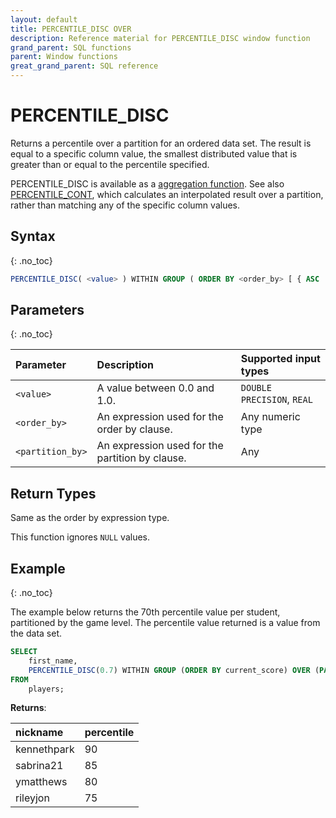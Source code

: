 ```yaml
---
layout: default
title: PERCENTILE_DISC OVER
description: Reference material for PERCENTILE_DISC window function
grand_parent: SQL functions
parent: Window functions
great_grand_parent: SQL reference
---
```


# PERCENTILE\_DISC

Returns a percentile over a partition for an ordered data set. The result is equal to a specific column value, the smallest distributed value that is greater than or equal to the percentile specified. 

PERCENTILE\_DISC is available as a [aggregation function](./aggregation-functions.md).
See also [PERCENTILE\_CONT](./percentile-cont-window.md), which calculates an interpolated result over a partition, rather than matching any of the specific column values.

## Syntax
{: .no_toc}

```sql
PERCENTILE_DISC( <value> ) WITHIN GROUP ( ORDER BY <order_by> [ { ASC | DESC } ] ) [ OVER ( PARTITION BY <partition_by> ) ]
```

## Parameters 
{: .no_toc}

| Parameter | Description                                      |Supported input types | 
| :--------- | :------------------------------------------------ | :------------| 
| `<value>`   | A value between 0.0 and 1.0.  | `DOUBLE PRECISION`, `REAL` |
| `<order_by>` | An expression used for the order by clause. | Any numeric type |
| `<partition_by>` | An expression used for the partition by clause. | Any |

## Return Types
Same as the order by expression type.

This function ignores `NULL` values.


## Example
{: .no_toc}

The example below returns the 70th percentile value per student, partitioned by the game level. The percentile value returned is a value from the data set. 

```sql
SELECT
	first_name,
	PERCENTILE_DISC(0.7) WITHIN GROUP (ORDER BY current_score) OVER (PARTITION BY level) AS percentile
FROM
	players;
```

**Returns**:

| nickname | percentile | 
|:-----|:-------|
| kennethpark | 90 | 
| sabrina21 | 85 | 
| ymatthews | 80 | 
| rileyjon | 75 | 
